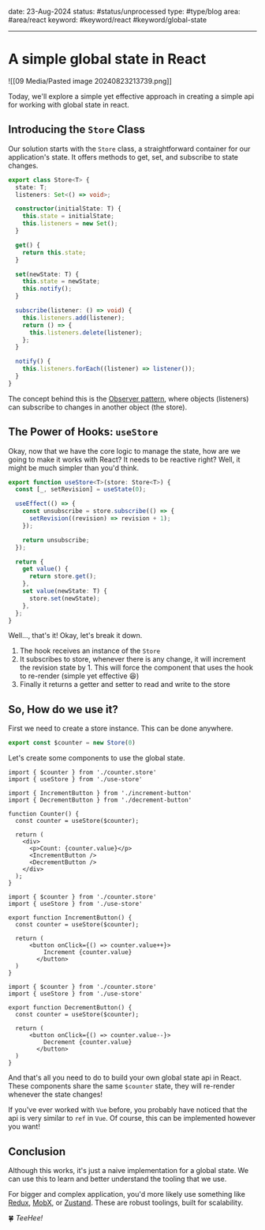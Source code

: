 
date: 23-Aug-2024
status: #status/unprocessed 
type: #type/blog 
area: #area/react 
keyword: #keyword/react #keyword/global-state 

---

# A simple global state in React

![[09 Media/Pasted image 20240823213739.png]]

Today, we'll explore a simple yet effective approach in creating a simple api for working with global state in react.


## Introducing the `Store` Class

Our solution starts with the `Store` class, a straightforward container for our application's state. It offers methods to get, set, and subscribe to state changes.

```typescript title="store.ts"
export class Store<T> {
  state: T;
  listeners: Set<() => void>;

  constructor(initialState: T) {
    this.state = initialState;
    this.listeners = new Set();
  }

  get() {
    return this.state;
  }

  set(newState: T) {
    this.state = newState;
    this.notify();
  }

  subscribe(listener: () => void) {
    this.listeners.add(listener);
    return () => {
      this.listeners.delete(listener);
    };
  }

  notify() {
    this.listeners.forEach((listener) => listener());
  }
}
```

The concept behind this is the [Observer pattern](https://www.patterns.dev/vanilla/observer-pattern), where objects (listeners) can subscribe to changes in another object (the store).


## The Power of Hooks: `useStore`

Okay, now that we have the core logic to manage the state, how are we going to make it works with React? It needs to be reactive right? Well, it might be much simpler than you'd think.

```typescript title="use-store.ts"
export function useStore<T>(store: Store<T>) {
  const [_, setRevision] = useState(0);

  useEffect(() => {
    const unsubscribe = store.subscribe(() => {
      setRevision((revision) => revision + 1);
    });

    return unsubscribe;
  });

  return {
    get value() {
      return store.get();
    },
    set value(newState: T) {
      store.set(newState);
    },
  };
}
```

Well..., that's it! Okay, let's break it down. 

1. The hook receives an instance of the `Store`
2. It subscribes to store, whenever there is any change, it will increment the revision state by 1. This will force the component that uses the hook to re-render (simple yet effective 😆)
3. Finally it returns a getter and setter to read and write to the store


## So, How do we use it?

First we need to create a store instance. This can be done anywhere.

```typescript title="counter.store.ts"
export const $counter = new Store(0)
```

Let's create some components to use the global state.

```tsx title="counter.tsx"
import { $counter } from './counter.store'
import { useStore } from './use-store'

import { IncrementButton } from './increment-button'
import { DecrementButton } from './decrement-button'

function Counter() {
  const counter = useStore($counter);

  return (
    <div>
      <p>Count: {counter.value}</p>
      <IncrementButton />
      <DecrementButton />
    </div>
  );
}
```

```tsx title="increment-button.tsx"
import { $counter } from './counter.store'
import { useStore } from './use-store'

export function IncrementButton() {
  const counter = useStore($counter);
  
  return (
	  <button onClick={() => counter.value++}>
		  Increment {counter.value}
		</button>
  )
}
```

```tsx title="decrement-button.tsx"
import { $counter } from './counter.store'
import { useStore } from './use-store'

export function DecrementButton() {
  const counter = useStore($counter);
  
  return (
	  <button onClick={() => counter.value--}>
		  Decrement {counter.value}
		</button>
  )
}
```

And that's all you need to do to build your own global state api in React. These components share the same `$counter` state, they will re-render whenever the state changes!

If you've ever worked with `Vue` before, you probably have noticed that the api is very similar to `ref` in `Vue`. Of course, this can be implemented however you want!


## Conclusion

Although this works, it's just a naive implementation for a global state. We can use this to learn and better understand the tooling that we use. 

For bigger and complex application, you'd more likely use something like [Redux](https://redux.js.org/), [MobX](https://mobx.js.org/README.html), or [Zustand](https://zustand.docs.pmnd.rs/getting-started/introduction). These are robust toolings, built for scalability.


🍀 *TeeHee!*